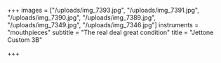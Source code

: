 +++
images = ["/uploads/img_7393.jpg", "/uploads/img_7391.jpg", "/uploads/img_7390.jpg", "/uploads/img_7389.jpg", "/uploads/img_7349.jpg", "/uploads/img_7346.jpg"]
instruments = "mouthpieces"
subtitle = "The real deal great condition"
title = "Jettone Custom 3B"

+++
